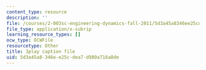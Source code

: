 ```yaml
---
content_type: resource
description: ''
file: /courses/2-003sc-engineering-dynamics-fall-2011/5d3a45a8346ee25cdea7d980a716a8de_zhk9xLjrmi4.srt
file_type: application/x-subrip
learning_resource_types: []
ocw_type: OCWFile
resourcetype: Other
title: 3play caption file
uid: 5d3a45a8-346e-e25c-dea7-d980a716a8de
---
```

